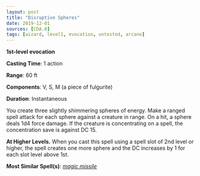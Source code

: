 ```yaml
---
layout: post
title: "Disruptive Spheres"
date: 2019-12-01
sources: [CDA.0]
tags: [wizard, level1, evocation, untested, arcane]
---
```


**1st-level evocation**

**Casting Time**: 1 action

**Range**: 60 ft

**Components**: V, S, M (a piece of fulgurite)

**Duration**: Instantaneous

You create three slightly shimmering spheres of energy. Make a ranged spell attack for each sphere against a creature in range. On a hit, a sphere deals 1d4 force damage. If the creature is concentrating on a spell, the concentration save is against DC 15.

**At Higher Levels.** When you cast this spell using a spell slot of 2nd level or higher, the spell creates one more sphere and the DC increases by 1 for each slot level above 1st.

**Most Similar Spell(s)**: [*magic missile*](https://thebombzen.com/grimoire/spells/magic-missile)
